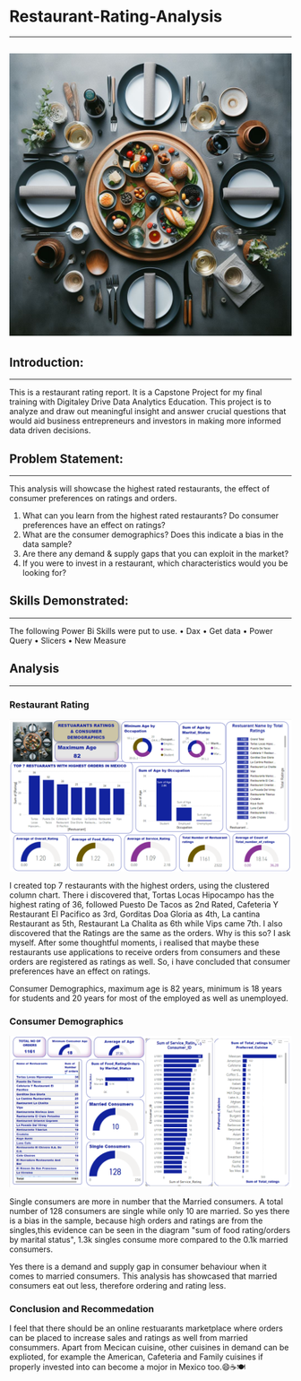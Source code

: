 # Restaurant-Rating-Analysis
---
![](IntroforRestuarantRating.jpeg)
---
## Introduction:
---
This is a restaurant rating report. It is a Capstone Project for my final training with Digitaley Drive Data Analytics Education. This project is to analyze and draw out meaningful insight and answer crucial questions that would aid business entrepreneurs and investors in making more informed data driven decisions.

## Problem Statement:
---
This analysis will showcase the highest rated restaurants, the effect of consumer preferences on ratings and orders.
1.	What can you learn from the highest rated restaurants? Do consumer preferences have an effect on ratings?
2.	What are the consumer demographics? Does this indicate a bias in the data sample?
3.	Are there any demand & supply gaps that you can exploit in the market?
4.	If you were to invest in a restaurant, which characteristics would you be looking for?

## Skills Demonstrated:
---
The following Power Bi Skills were put to use.
•	Dax
•	Get data
•	Power Query
•	Slicers
•	New Measure

## Analysis
---
### Restaurant Rating
![](Restuarantratings.png)

I created top 7 restaurants with the highest orders, using the clustered column chart. There i discovered that,
Tortas Locas Hipocampo has the highest rating of 36, 
followed Puesto De Tacos as 2nd Rated, 
Cafeteria Y Restaurant El Pacifico as 3rd, 
Gorditas Doa Gloria as 4th, 
La cantina Restaurant as 5th, 
Restaurant La Chalita as 6th while Vips came 7th. 
I also discovered that the Ratings are the same as the orders. Why is this so? I ask myself. After some thoughtful moments, i realised that maybe these restaurants use applications to receive orders from consumers and these orders are registered as ratings as well. So, i have concluded that consumer preferences have an effect on ratings. 

Consumer Demographics, maximum age is 82 years, minimum is 18 years for students and 20 years for most of the employed as well as unemployed.

### Consumer Demographics
![](Consumerdemographics.png)

Single consumers are more in number that the Married consumers. A total number of 128 consumers are single while only 10 are married. So yes there is a bias in the sample, because high orders and ratings are from the singles,this evidence can be seen in the diagram "sum of food rating/orders by marital status", 1.3k singles consume more compared to the 0.1k married consumers.

Yes there is a demand and supply gap in consumer behaviour when it comes to married consumers. This analysis has showcased that married consumers eat out less, therefore ordering and rating less. 

### Conclusion and Recommedation
I feel that there should be an online restuarants marketplace where orders can be placed to increase sales and ratings as well from married consummers. 
Apart from Mecican cuisine, other cuisines in demand can be explioted, for example the American, Cafeteria and Family cuisines if properly invested into can become a mojor in Mexico too.😄☕🍽️








